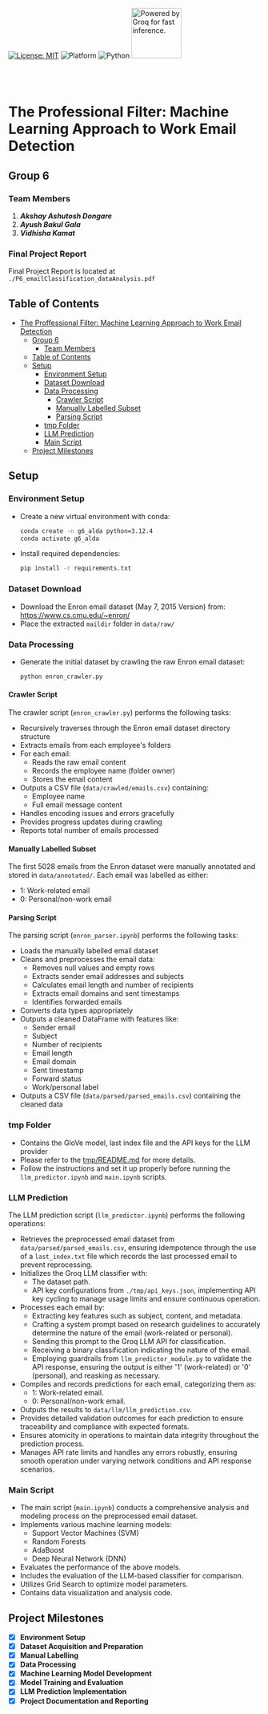 [![License: MIT](https://img.shields.io/badge/License-MIT-brightgreen.svg)](https://opensource.org/licenses/MIT)
![Platform](https://img.shields.io/badge/Platform-Linux%2C%20Windows%2C%20macOS-blue)
![Python](https://img.shields.io/badge/python-3670A0?style=for-the-badge&logo=python&logoColor=ffdd54)
<a href="https://groq.com" target="_blank" rel="noopener noreferrer">
  <img
    src="https://groq.com/wp-content/uploads/2024/03/PBG-mark1-color.svg"
    alt="Powered by Groq for fast inference."
    width="100" 
  />
</a>
</div>
<br><br>


# The Professional Filter: Machine Learning Approach to Work Email Detection

## Group 6
### Team Members

1. **_Akshay Ashutosh Dongare_**  
2. **_Ayush Bakul Gala_**  
3. **_Vidhisha Kamat_**  


### Final Project Report
Final Project Report is located at `./P6_emailClassification_dataAnalysis.pdf`

## Table of Contents
- [The Proffessional Filter: Machine Learning Approach to Work Email Detection](#the-proffessional-filter-machine-learning-approach-to-work-email-detection)
  - [Group 6](#group-6)
    - [Team Members](#team-members)
  - [Table of Contents](#table-of-contents)
  - [Setup](#setup)
    - [Environment Setup](#environment-setup)
    - [Dataset Download](#dataset-download)
    - [Data Processing](#data-processing)
      - [Crawler Script](#crawler-script)
      - [Manually Labelled Subset](#manually-labelled-subset)
      - [Parsing Script](#parsing-script)
    - [tmp Folder](#tmp-folder)
    - [LLM Prediction](#llm-prediction)
    - [Main Script](#main-script)
  - [Project Milestones](#project-milestones)

## Setup

### Environment Setup
- Create a new virtual environment with conda:
  ```bash
  conda create -n g6_alda python=3.12.4
  conda activate g6_alda
  ```
- Install required dependencies:
  ```bash
  pip install -r requirements.txt
  ```

### Dataset Download
- Download the Enron email dataset (May 7, 2015 Version) from:
  https://www.cs.cmu.edu/~enron/
- Place the extracted `maildir` folder in `data/raw/`

### Data Processing
- Generate the initial dataset by crawling the raw Enron email dataset:
  ```bash
  python enron_crawler.py
  ```
#### Crawler Script
The crawler script (`enron_crawler.py`) performs the following tasks:
- Recursively traverses through the Enron email dataset directory structure
- Extracts emails from each employee's folders
- For each email:
  - Reads the raw email content
  - Records the employee name (folder owner)
  - Stores the email content
- Outputs a CSV file (`data/crawled/emails.csv`) containing:
  - Employee name
  - Full email message content
- Handles encoding issues and errors gracefully
- Provides progress updates during crawling
- Reports total number of emails processed

#### Manually Labelled Subset
The first 5028 emails from the Enron dataset were manually annotated and stored in `data/annotated/`. Each email was labelled as either:
- 1: Work-related email
- 0: Personal/non-work email

#### Parsing Script
The parsing script (`enron_parser.ipynb`) performs the following tasks:
- Loads the manually labelled email dataset
- Cleans and preprocesses the email data:
  - Removes null values and empty rows
  - Extracts sender email addresses and subjects
  - Calculates email length and number of recipients
  - Extracts email domains and sent timestamps
  - Identifies forwarded emails
- Converts data types appropriately
- Outputs a cleaned DataFrame with features like:
  - Sender email
  - Subject
  - Number of recipients
  - Email length
  - Email domain
  - Sent timestamp
  - Forward status
  - Work/personal label
- Outputs a CSV file (`data/parsed/parsed_emails.csv`) containing the cleaned data

### tmp Folder
- Contains the GloVe model, last index file and the API keys for the LLM provider
- Please refer to the [tmp/README.md](tmp/README.md) for more details.
- Follow the instructions and set it up properly before running the `llm_predictor.ipynb` and `main.ipynb` scripts.

### LLM Prediction
The LLM prediction script (`llm_predictor.ipynb`) performs the following operations:
- Retrieves the preprocessed email dataset from `data/parsed/parsed_emails.csv`, ensuring idempotence through the use of a `last_index.txt` file which records the last processed email to prevent reprocessing.
- Initializes the Groq LLM classifier with:
  - The dataset path.
  - API key configurations from `./tmp/api_keys.json`, implementing API key cycling to manage usage limits and ensure continuous operation.
- Processes each email by:
  - Extracting key features such as subject, content, and metadata.
  - Crafting a system prompt based on research guidelines to accurately determine the nature of the email (work-related or personal).
  - Sending this prompt to the Groq LLM API for classification.
  - Receiving a binary classification indicating the nature of the email.
  - Employing guardrails from `llm_predictor_module.py` to validate the API response, ensuring the output is either '1' (work-related) or '0' (personal), and reasking as necessary.
- Compiles and records predictions for each email, categorizing them as:
  - 1: Work-related email.
  - 0: Personal/non-work email.
- Outputs the results to `data/llm/llm_prediction.csv`.
- Provides detailed validation outcomes for each prediction to ensure traceability and compliance with expected formats.
- Ensures atomicity in operations to maintain data integrity throughout the prediction process.
- Manages API rate limits and handles any errors robustly, ensuring smooth operation under varying network conditions and API response scenarios.

### Main Script
- The main script (`main.ipynb`) conducts a comprehensive analysis and modeling process on the preprocessed email dataset.
- Implements various machine learning models:
  - Support Vector Machines (SVM)
  - Random Forests
  - AdaBoost
  - Deep Neural Network (DNN)
- Evaluates the performance of the above models.
- Includes the evaluation of the LLM-based classifier for comparison.
- Utilizes Grid Search to optimize model parameters.
- Contains data visualization and analysis code.

## Project Milestones

- [x] **Environment Setup**
- [x] **Dataset Acquisition and Preparation**
- [x] **Manual Labelling**
- [x] **Data Processing**
- [x] **Machine Learning Model Development**
- [x] **Model Training and Evaluation**
- [x] **LLM Prediction Implementation**
- [x] **Project Documentation and Reporting**
